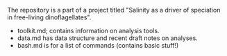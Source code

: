 
The repository is a part of a project titled "Salinity as a driver of speciation in free-living dinoflagellates".

- toolkit.md; contains information on analysis tools.
- data.md has data structure and recent draft notes on analyses.
- bash.md is for a list of commands (contains basic stuff!)

